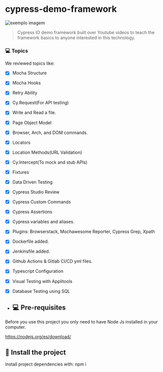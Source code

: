 # cypress-demo-framework

<img src="https://media-exp1.licdn.com/dms/image/C4E0BAQF1dg2KtKFdPg/company-logo_200_200/0/1626295436859?e=2159024400&v=beta&t=Ib_T9PXXQxkHRKnj3Oe65EKuR6EAh01IgAA6IGvU0FY" alt="exemplo imagem">

> Cypress IO demo framework built over Youtube videos to teach the framework basics to anyone interested in this technology.

### 💻 Topics

We reviewed topics like:

- [x] Mocha Structure
- [x] Mocha Hooks
- [x] Retry Ability
- [X] Cy.Request(For API testing)
- [X] Write and Read a file.
- [X] Page Object Model
- [X] Browser, Arch, and DOM commands.
- [X] Locators
- [X] Location Methods(URL Validation)
- [X] Cy.Intercept(To mock and stub APIs)
- [X] Fixtures
- [X] Data Driven Testing
- [X] Cypress Studio Review
- [X] Cypress Custom Commands
- [X] Cypress Assertions
- [X] Cypress variables and aliases.
- [X] Plugins: Browserstack, Mochawesome Reporter, Cypress Grep, Xpath
- [X] Dockerfile added.
- [X] Jenkinsfile added.
- [X] Github Actions & Gitlab CI/CD yml files.
- [X] Typescript Configuration
- [X] Visual Testing with Applitools
- [X] Database Testing using SQL

 
- ## 💻 Pre-requisites

Before you use this project you only need to have Node Js installed in your computer.

https://nodejs.org/es/download/

## 🚀 Install the project

Install project dependencies with: npm i 
